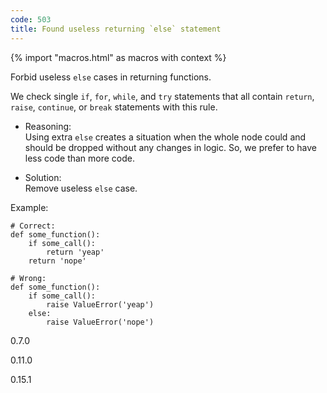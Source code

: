 ```yaml
---
code: 503
title: Found useless returning `else` statement
---
```


{% import "macros.html" as macros with context %}

Forbid useless `else` cases in returning functions.

We check single `if`, `for`, `while`, and `try` statements that all
contain `return`, `raise`, `continue`, or `break` statements with this
rule.

  - Reasoning:  
    Using extra `else` creates a situation when the whole node could and
    should be dropped without any changes in logic. So, we prefer to
    have less code than more code.

  - Solution:  
    Remove useless `else` case.

Example:

    # Correct:
    def some_function():
        if some_call():
            return 'yeap'
        return 'nope'
    
    # Wrong:
    def some_function():
        if some_call():
            raise ValueError('yeap')
        else:
            raise ValueError('nope')

<div class="versionadded">

0.7.0

</div>

<div class="versionchanged">

0.11.0

</div>

<div class="versionchanged">

0.15.1

</div>